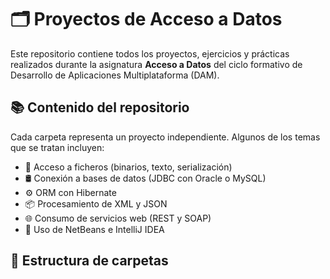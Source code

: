 # 🗂️ Proyectos de Acceso a Datos

Este repositorio contiene todos los proyectos, ejercicios y prácticas realizados durante la asignatura **Acceso a Datos** del ciclo formativo de Desarrollo de Aplicaciones Multiplataforma (DAM).

## 📚 Contenido del repositorio

Cada carpeta representa un proyecto independiente. Algunos de los temas que se tratan incluyen:

- 📁 Acceso a ficheros (binarios, texto, serialización)
- 🛢️ Conexión a bases de datos (JDBC con Oracle o MySQL)
- ⚙️ ORM con Hibernate
- 📦 Procesamiento de XML y JSON
- 🌐 Consumo de servicios web (REST y SOAP)
- 📌 Uso de NetBeans e IntelliJ IDEA

## 🧱 Estructura de carpetas

